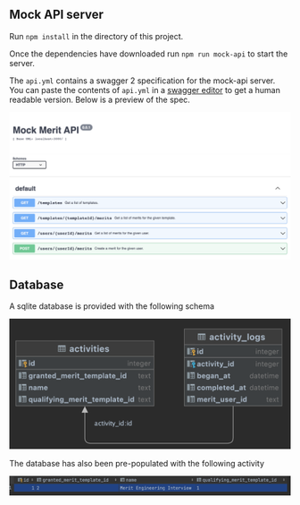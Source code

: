 ## Mock API server

Run `npm install` in the directory of this project.

Once the dependencies have downloaded run `npm run mock-api` to start the server.

The `api.yml` contains a swagger 2 specification for the mock-api server. You can paste the contents of `api.yml` in a [swagger editor](https://editor.swagger.io/) to get a human readable version. Below is a preview of the spec.

![api spec](/resources/api-spec.png)


## Database

A sqlite database is provided with the following schema

![database schema](/resources/db-schema.png)

The database has also been pre-populated with the following activity

![pre-populated activity](/resources/activity.png)
